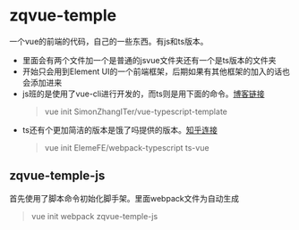 # zqvue-temple
一个vue的前端的代码，自己的一些东西。有js和ts版本。
- 里面会有两个文件加一个是普通的jsvue文件夹还有一个是ts版本的文件夹
- 开始只会用到Element UI的一个前端框架，后期如果有其他框架的加入的话也会添加进来
- js班的是使用了vue-cli进行开发的，而ts则是用下面的命令。[博客链接](https://segmentfault.com/a/1190000012486378)
  > vue init SimonZhangITer/vue-typescript-template <project-name>
- ts还有个更加简洁的版本是饿了吗提供的版本。[知乎连接](https://www.zhihu.com/question/64147199)
  >vue init ElemeFE/webpack-typescript ts-vue
## zqvue-temple-js
首先使用了脚本命令初始化脚手架。里面webpack文件为自动生成
> vue init webpack zqvue-temple-js


